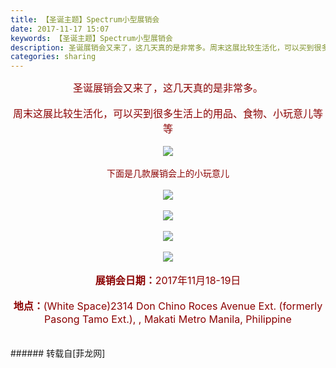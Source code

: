 ```yaml
---
title: 【圣诞主题】Spectrum小型展销会
date: 2017-11-17 15:07
keywords: 【圣诞主题】Spectrum小型展销会
description: 圣诞展销会又来了，这几天真的是非常多。周末这展比较生活化，可以买到很多生活上的用品、食物、小玩意儿等等下面是几款展销会上的小玩意儿展销会日期：2017年11月18-19日地点：(White Space)2314 Don Chino Roces Avenue Ext. (formerly Pasong Tamo Ext.), , Makati Metro Manila, Philippine
categories: sharing
---
```

<td class="t_f" id="postmessage_983146">

<div align="center"><font size="3"><font color="#8b0000">圣诞展销会又来了，这几天真的是非常多。</font></font></div><br/>
<div align="center"><font size="3"><font color="#8b0000">周末这展比较生活化，可以买到很多生活上的用品、食物、小玩意儿等等</font></font></div><br/>
<div align="center">

<img aid="679416" data-cf-modified-54f8ced328d061d3480c0c0d-="" file="data/attachment/forum/201711/17/150121lm21b1cm0xf2jzvf.jpg.thumb.jpg" id="aimg_679416" inpost="1" onclick="" onmouseover="" src="http://www.flw.ph/data/attachment/forum/201711/17/150121lm21b1cm0xf2jzvf.jpg" style="cursor:pointer" zoomfile="data/attachment/forum/201711/17/150121lm21b1cm0xf2jzvf.jpg"/>


</div><br/>
<div align="center"><font color="#8b0000">下面是几款展销会上的小玩意儿</font></div><br/>
<div align="center">

<img aid="679415" data-cf-modified-54f8ced328d061d3480c0c0d-="" file="data/attachment/forum/201711/17/150120wlzvailwqla9kai3.jpg.thumb.jpg" id="aimg_679415" inpost="1" onclick="" onmouseover="" src="http://www.flw.ph/data/attachment/forum/201711/17/150120wlzvailwqla9kai3.jpg" style="cursor:pointer" zoomfile="data/attachment/forum/201711/17/150120wlzvailwqla9kai3.jpg"/>


</div><br/>
<div align="center">

<img aid="679417" data-cf-modified-54f8ced328d061d3480c0c0d-="" file="data/attachment/forum/201711/17/150122c5w9jz1vb1hoje9o.jpg.thumb.jpg" id="aimg_679417" inpost="1" onclick="" onmouseover="" src="http://www.flw.ph/data/attachment/forum/201711/17/150122c5w9jz1vb1hoje9o.jpg" style="cursor:pointer" zoomfile="data/attachment/forum/201711/17/150122c5w9jz1vb1hoje9o.jpg"/>


</div><br/>
<div align="center">

<img aid="679418" data-cf-modified-54f8ced328d061d3480c0c0d-="" file="data/attachment/forum/201711/17/150123fe9maczhaea69mem.jpg.thumb.jpg" id="aimg_679418" inpost="1" onclick="" onmouseover="" src="http://www.flw.ph/data/attachment/forum/201711/17/150123fe9maczhaea69mem.jpg" style="cursor:pointer" zoomfile="data/attachment/forum/201711/17/150123fe9maczhaea69mem.jpg"/>


</div><br/>
<div align="center">

<img aid="679419" data-cf-modified-54f8ced328d061d3480c0c0d-="" file="data/attachment/forum/201711/17/150124qk2i2gccfmgioum9.jpg.thumb.jpg" id="aimg_679419" inpost="1" onclick="" onmouseover="" src="http://www.flw.ph/data/attachment/forum/201711/17/150124qk2i2gccfmgioum9.jpg" style="cursor:pointer" zoomfile="data/attachment/forum/201711/17/150124qk2i2gccfmgioum9.jpg"/>


</div><br/>
<div align="center"><font size="3"><font color="#8b0000"><strong>展销会日期：</strong>2017年11月18-19日</font></font></div><br/>
<div align="center"><font size="3"><font color="#8b0000"><strong>地点：</strong>(White Space)<font face="&amp;quot;">2314 Don Chino Roces Avenue Ext. (formerly Pasong Tamo Ext.), </font><font face="&amp;quot;">, </font><font face="&amp;quot;">Makati </font><font face="&amp;quot;">Metro Manila</font><font face="&amp;quot;">, </font><font face="&amp;quot;">Philippine</font></font></font></div><br/>
<br/>
</td>
###### 转载自[菲龙网]